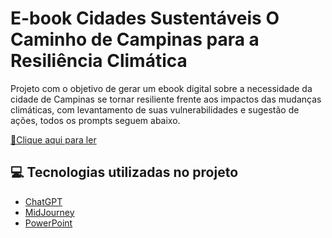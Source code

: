 # E-book Cidades Sustentáveis O Caminho de Campinas para a Resiliência Climática
Projeto com o objetivo de gerar um ebook digital sobre a necessidade da cidade de Campinas se tornar resiliente frente aos impactos das mudanças climáticas, com levantamento de suas vulnerabilidades e sugestão de ações, todos os prompts seguem abaixo.

<a href="https://github.com/felipeAguiarCode/prompts-recipe-to-create-a-ebook/blob/main/output/ebook%20-%20css%20jedi%20output.pdf" title="View PDF now"> 📕Clique aqui para ler</a>

## 💻 Tecnologias utilizadas no projeto

- [ChatGPT](https://chat.openai.com/) 
- [MidJourney](https://www.midjourney.com/app/)
- [PowerPoint](https://www.microsoft.com/en/microsoft-365/powerpoint)
